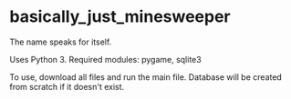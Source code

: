 # basically_just_minesweeper
The name speaks for itself.

Uses Python 3.
Required modules: pygame, sqlite3

To use, download all files and run the main file. Database will be created from scratch if it doesn't exist.
